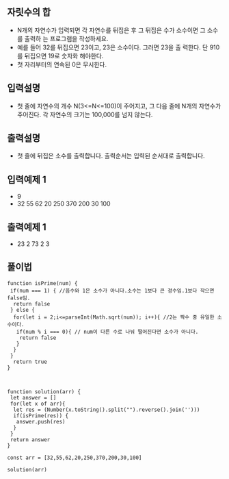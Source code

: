 ## 자릿수의 합
- N개의 자연수가 입력되면 각 자연수를 뒤집은 후 그 뒤집은 수가 소수이면 그 소수를 출력하 는 프로그램을 작성하세요. 
- 예를 들어 32를 뒤집으면 23이고, 23은 소수이다. 그러면 23을 출 력한다. 단 910를 뒤집으면 19로 숫자화 해야한다.  
- 첫 자리부터의 연속된 0은 무시한다.

## 입력설명
- 첫 줄에 자연수의 개수 N(3<=N<=100)이 주어지고, 그 다음 줄에 N개의 자연수가 주어진다. 각 자연수의 크기는 100,000를 넘지 않는다.

## 출력설명
- 첫 줄에 뒤집은 소수를 출력합니다. 출력순서는 입력된 순서대로 출력합니다.

##  입력예제 1
- 9
- 32 55 62 20 250 370 200 30 100

##  출력예제 1 
- 23 2 73 2 3


## 풀이법
```
function isPrime(num) {
 if(num === 1) { //음수와 1은 소수가 아니다.소수는 1보다 큰 정수임.1보다 작으면 false임.
  return false
 } else {
  for(let i = 2;i<=parseInt(Math.sqrt(num)); i++){ //2는 짝수 중 유일한 소수이다.
   if(num % i === 0){ // num이 다른 수로 나눠 떨어진다면 소수가 아니다.
    return false
   }
  }
 }
  return true
}



function solution(arr) {
 let answer = []
 for(let x of arr){
  let res = (Number(x.toString().split("").reverse().join('')))
  if(isPrime(res)) {
   answer.push(res)
  }
 }
 return answer
}

const arr = [32,55,62,20,250,370,200,30,100]

solution(arr)
```

